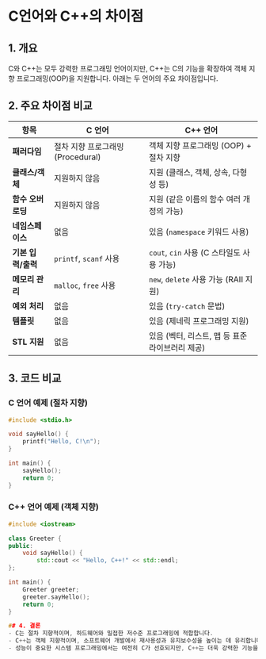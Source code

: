 # C언어와 C++의 차이점

## 1. 개요
C와 C++는 모두 강력한 프로그래밍 언어이지만, C++는 C의 기능을 확장하여 객체 지향 프로그래밍(OOP)을 지원합니다. 아래는 두 언어의 주요 차이점입니다.

## 2. 주요 차이점 비교

| 항목         | C 언어                          | C++ 언어                           |
|-------------|--------------------------------|----------------------------------|
| **패러다임** | 절차 지향 프로그래밍 (Procedural) | 객체 지향 프로그래밍 (OOP) + 절차 지향 |
| **클래스/객체** | 지원하지 않음                   | 지원 (클래스, 객체, 상속, 다형성 등) |
| **함수 오버로딩** | 지원하지 않음                   | 지원 (같은 이름의 함수 여러 개 정의 가능) |
| **네임스페이스** | 없음                            | 있음 (`namespace` 키워드 사용) |
| **기본 입력/출력** | `printf`, `scanf` 사용        | `cout`, `cin` 사용 (C 스타일도 사용 가능) |
| **메모리 관리** | `malloc`, `free` 사용         | `new`, `delete` 사용 가능 (RAII 지원) |
| **예외 처리** | 없음                            | 있음 (`try-catch` 문법) |
| **템플릿** | 없음                            | 있음 (제네릭 프로그래밍 지원) |
| **STL 지원** | 없음                            | 있음 (벡터, 리스트, 맵 등 표준 라이브러리 제공) |

## 3. 코드 비교

### C 언어 예제 (절차 지향)
```c
#include <stdio.h>

void sayHello() {
    printf("Hello, C!\n");
}

int main() {
    sayHello();
    return 0;
}
```

### C++ 언어 예제 (객체 지향)
```cpp
#include <iostream>

class Greeter {
public:
    void sayHello() {
        std::cout << "Hello, C++!" << std::endl;
};

int main() {
    Greeter greeter;
    greeter.sayHello();
    return 0;
}

## 4. 결론
- C는 절차 지향적이며, 하드웨어와 밀접한 저수준 프로그래밍에 적합합니다.
- C++는 객체 지향적이며, 소프트웨어 개발에서 재사용성과 유지보수성을 높이는 데 유리합니다.
- 성능이 중요한 시스템 프로그래밍에서는 여전히 C가 선호되지만, C++는 더욱 강력한 기능을 제공합니다.